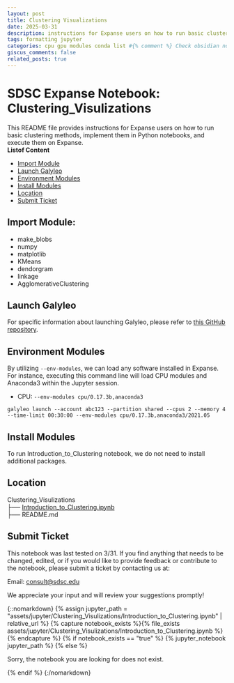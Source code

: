 ```yaml
---
layout: post
title: Clustering Visualizations
date: 2025-03-31
description: instructions for Expanse users on how to run basic clustering methods, implement them in Python notebooks, and execute them on Expanse.
tags: formatting jupyter
categories: cpu gpu modules conda list #{% comment %} Check obsidian notes for link. Tags should match the ACCESS format for tagging {% endcomment %}
giscus_comments: false
related_posts: true
---
```

# SDSC Expanse Notebook: Clustering_Visulizations
This README file provides instructions for Expanse users on how to run basic clustering methods, implement them in Python notebooks, and execute them on Expanse.\
  **Listof Content**
- [Import Module](#import-module)
- [Launch Galyleo](#launch-galyleo)
- [Environment Modules](#environment-modules)
- [Install Modules](#install-modules)
- [Location](#location)
- [Submit Ticket](#submit-ticket)

## Import Module:
- make_blobs
- numpy
- matplotlib
- KMeans
- dendorgram
- linkage
- AgglomerativeClustering

## Launch Galyleo
For specific information about launching Galyleo, please refer to [this GitHub repository](https://github.com/mkandes/galyleo).

## Environment Modules
By utilizing `--env-modules`, we can load any software installed in Expanse. 
For instance, executing this command line will load CPU modules and Anaconda3 within the Jupyter session.
  - CPU:
`--env-modules cpu/0.17.3b,anaconda3`
```
galyleo launch --account abc123 --partition shared --cpus 2 --memory 4 --time-limit 00:30:00 --env-modules cpu/0.17.3b,anaconda3/2021.05
```
## Install Modules
To run Introduction_to_Clustering notebook, we do not need to install additional packages.

## Location 

Clustering_Visulizations\
├── [Introduction_to_Clustering.ipynb](./Introduction_to_Clustering.ipynb)\
├── README.md


## Submit Ticket
This notebook was last tested on 3/31. 
If you find anything that needs to be changed, edited, or if you would like to provide feedback or contribute to the notebook, please submit a ticket by contacting us at:

Email: consult@sdsc.edu

We appreciate your input and will review your suggestions promptly!

{::nomarkdown}
{% assign jupyter_path = "assets/jupyter/Clustering_Visulizations/Introduction_to_Clustering.ipynb" | relative_url %}
{% capture notebook_exists %}{% file_exists assets/jupyter/Clustering_Visulizations/Introduction_to_Clustering.ipynb %}{% endcapture %}
{% if notebook_exists == "true" %}
{% jupyter_notebook jupyter_path %}
{% else %}

<p>Sorry, the notebook you are looking for does not exist.</p>
{% endif %}
{:/nomarkdown}
